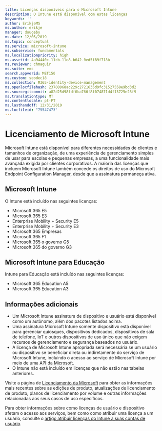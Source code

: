 ```yaml
---
title: Licenças disponíveis para o Microsoft Intune
description: O Intune está disponível com estas licenças
keywords: ''
author: ErikjeMS
ms.author: erikje
manager: dougeby
ms.date: 12/05/2019
ms.topic: conceptual
ms.service: microsoft-intune
ms.subservice: fundamentals
ms.localizationpriority: high
ms.assetid: 4a94440c-11cb-11e8-b642-0ed5f89f718b
ms.reviewer: chmaguir
ms.suite: ems
search.appverid: MET150
ms.custom: seodec18
ms.collection: M365-identity-device-management
ms.openlocfilehash: 23708968ac229c2721635d9fc31527558e9bd3d2
ms.sourcegitcommit: a82d25d98fdf0ba766f8f074871d4f13725e23f9
ms.translationtype: MT
ms.contentlocale: pt-PT
ms.lasthandoff: 12/31/2019
ms.locfileid: "75547473"
---
```

# <a name="microsoft-intune-licensing"></a>Licenciamento de Microsoft Intune
Microsoft Intune está disponível para diferentes necessidades de clientes e tamanhos de organização, de uma experiência de gerenciamento simples de usar para escolas e pequenas empresas, a uma funcionalidade mais avançada exigida por clientes corporativos. A maioria das licenças que incluem Microsoft Intune também concede os direitos de uso do Microsoft Endpoint Configuration Manager, desde que a assinatura permaneça ativa. 

## <a name="microsoft-intune"></a>Microsoft Intune
O Intune está incluído nas seguintes licenças:

- Microsoft 365 E5
- Microsoft 365 E3
- Enterprise Mobility + Security E5
- Enterprise Mobility + Security E3
- Microsoft 365 Empresas
- Microsoft 365 F1
- Microsoft 365 o governo G5
- Microsoft 365 do governo G3

## <a name="microsoft-intune-for-education"></a>Microsoft Intune para Educação
Intune para Educação está incluído nas seguintes licenças:

- Microsoft 365 Education A5
- Microsoft 365 Education A3

## <a name="additional-information"></a>Informações adicionais
- Um Microsoft Intune assinatura de dispositivo e usuário está disponível como um autônomo, além dos pacotes listados acima.
- Uma assinatura Microsoft Intune somente dispositivo está disponível para gerenciar quiosques, dispositivos dedicados, dispositivos de sala de telefone, IoT e outros dispositivos de uso único que não exigem recursos de gerenciamento e segurança baseados no usuário.
- A licença de Microsoft Intune apropriada será necessária se um usuário ou dispositivo se beneficiar direta ou indiretamente do serviço de Microsoft Intune, incluindo o acesso ao serviço de Microsoft Intune por meio de uma [API da Microsoft](https://docs.microsoft.com/legal/microsoft-apis/terms-of-use).
- O Intune não está incluído em licenças que não estão nas tabelas anteriores.

Visite a página de [Licenciamento da Microsoft](https://www.microsoft.com/licensing/default) para obter as informações mais recentes sobre as edições de produto, atualizações de licenciamento de produto, planos de licenciamento por volume e outras informações relacionadas aos seus casos de uso específicos.  

Para obter informações sobre como licenças de usuário e dispositivo afetam o acesso aos serviços, bem como como atribuir uma licença a um usuário, consulte o [artigo atribuir licenças do Intune a suas contas de usuário](licenses-assign.md).
